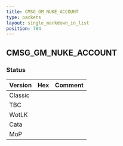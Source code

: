 ```yaml
---
title: CMSG_GM_NUKE_ACCOUNT
type: packets
layout: single_markdown_in_list
position: 784
---
```


## CMSG_GM_NUKE_ACCOUNT

### Status

Version    | Hex        | Comment
---------- | ---------- | ---------- 
Classic    |            |
TBC        |            |
WotLK      |            |
Cata       |            |
MoP        |            |